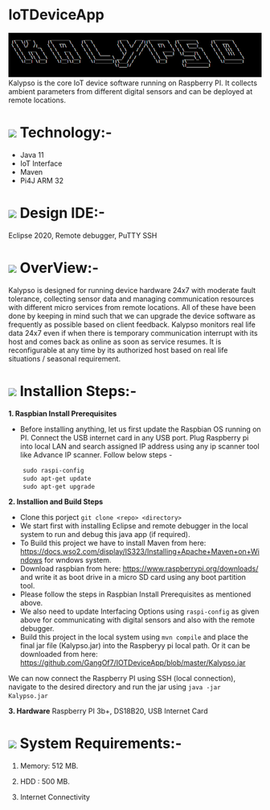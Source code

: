 # IoTDeviceApp
<img src="https://github.com/GangOf7/IOTDeviceApp/blob/master/Banner.png"/> 
Kalypso is the core IoT device software running on Raspberry PI. It collects ambient parameters from different
digital sensors and can be deployed at remote locations.

# <img src="https://img.icons8.com/dotty/80/000000/relay-home-automation.png"/> Technology:-
- Java 11
- IoT Interface
- Maven
- Pi4J ARM 32

# <img src="https://img.icons8.com/cotton/64/000000/laptop-coding.png"/> Design IDE:-
Eclipse 2020, Remote debugger, PuTTY SSH

# <img src="https://img.icons8.com/nolan/96/futures.png"/> OverView:-
Kalypso is designed for running device hardware 24x7 with moderate fault tolerance, collecting sensor data and managing communication resources with different micro services from remote locations.
All of these have been done by keeping in mind such that we can upgrade the device software as frequently as possible based on client feedback. 
Kalypso monitors real life data 24x7 even if when there is temporary communication interrupt with its host and comes back as online as soon as service resumes.
It is reconfigurable at any time by its authorized host based on real life situations / seasonal requirement.

# <img src="https://img.icons8.com/cotton/64/000000/installing-updates.png"/> Installion Steps:-

 **1. Raspbian Install Prerequisites**
 - Before installing anything, let us first update the Raspbian OS running on PI. Connect the USB internet card in any USB port. Plug Raspberry pi into local LAN and search assigned IP address using any ip scanner tool like Advance IP scanner. Follow below steps -
```
    sudo raspi-config
    sudo apt-get update
    sudo apt-get upgrade
 ```
  
  **2. Installion and Build Steps**
 
 - Clone this porject  ```git clone <repo> <directory>```
 - We start first with installing Eclipse and remote debugger in the local system to run and debug this java app (if required).
 - To Build this project we have to install Maven from here: https://docs.wso2.com/display/IS323/Installing+Apache+Maven+on+Windows for wndows system.
 - Download raspbian from here: https://www.raspberrypi.org/downloads/ and write it as boot drive in a micro SD card using any boot partition tool. 
 - Please follow the steps in Raspbian Install Prerequisites as mentioned above.
 - We also need to update Interfacing Options using  ```raspi-config```  as given above for communicating with digital sensors and also with the remote debugger.
 - Build this project in the local system using  ```mvn compile```  and place the final jar file (Kalypso.jar) into the Raspberyy pi local path. Or it can be downloaded from here: https://github.com/GangOf7/IOTDeviceApp/blob/master/Kalypso.jar
 
 We can now connect the Raspberry PI using SSH (local connection), navigate to the desired directory and run the jar using  ``` java -jar Kalypso.jar ```  
 
 **3. Hardware**
 Raspberry PI 3b+, DS18B20, USB Internet Card
 

# <img src="https://img.icons8.com/nolan/96/system-task.png"/>  System Requirements:-
 
  1) Memory: 512 MB.
  
  2) HDD : 500 MB.
  
  3) Internet Connectivity


